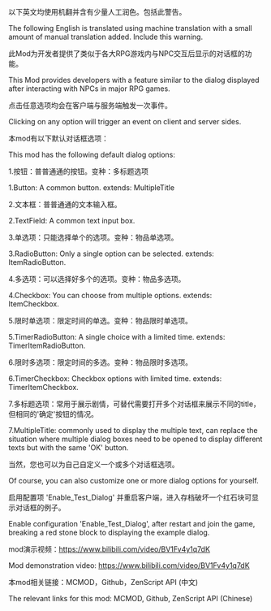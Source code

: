 以下英文均使用机翻并含有少量人工润色。包括此警告。

The following English is translated using machine translation with a small amount of manual translation added. Include this warning.

此Mod为开发者提供了类似于各大RPG游戏内与NPC交互后显示的对话框的功能。

This Mod provides developers with a feature similar to the dialog displayed after interacting with NPCs in major RPG games.

点击任意选项均会在客户端与服务端触发一次事件。

Clicking on any option will trigger an event on client and server sides.

本mod有以下默认对话框选项：

This mod has the following default dialog options:

  1.按钮：普普通通的按钮。变种：多标题选项
  
  1.Button: A common button. extends: MultipleTitle

  2.文本框：普普通通的文本输入框。
  
  2.TextField: A common text input box.

  3.单选项：只能选择单个的选项。变种：物品单选项。
  
  3.RadioButton: Only a single option can be selected. extends: ItemRadioButton.

  4.多选项：可以选择好多个的选项。变种：物品多选项。
  
  4.Checkbox: You can choose from multiple options. extends: ItemCheckbox.

  5.限时单选项：限定时间的单选。变种：物品限时单选项。
  
  5.TimerRadioButton: A single choice with a limited time. extends: TimerItemRadioButton.

  6.限时多选项：限定时间的多选。变种：物品限时多选项。
  
  6.TimerCheckbox: Checkbox options with limited time. extends: TimerItemCheckbox.

  7.多标题选项：常用于展示剧情，可替代需要打开多个对话框来展示不同的title，但相同的'确定'按钮的情况。
  
  7.MultipleTitle: commonly used to display the multiple text, can replace the situation where multiple dialog boxes need to be opened to display different texts but with the same 'OK' button.

当然，您也可以为自己自定义一个或多个对话框选项。

Of course, you can also customize one or more dialog options for yourself.

启用配置项 'Enable_Test_Dialog' 并重启客户端，进入存档破坏一个红石块可显示对话框的例子。

Enable configuration 'Enable_Test_Dialog', after restart and join the game, breaking a red stone block to displaying the example dialog.

mod演示视频：https://www.bilibili.com/video/BV1Fv4y1q7dK

Mod demonstration video: https://www.bilibili.com/video/BV1Fv4y1q7dK

本mod相关链接：MCMOD，Github，ZenScript API (中文)

The relevant links for this mod: MCMOD, Github, ZenScript API (Chinese)
